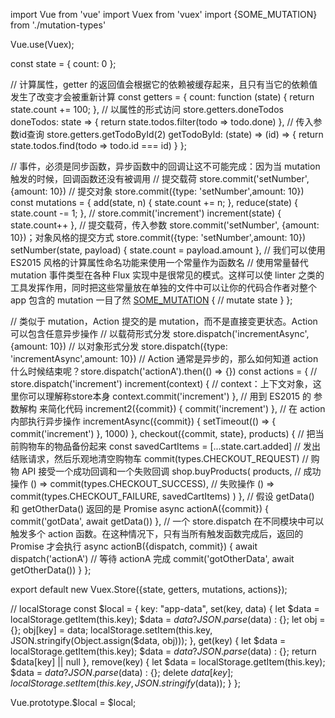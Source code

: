 import Vue from 'vue'
import Vuex from 'vuex'
import {SOME_MUTATION} from './mutation-types'

Vue.use(Vuex);

const state = {
    count: 0
};

// 计算属性，getter 的返回值会根据它的依赖被缓存起来，且只有当它的依赖值发生了改变才会被重新计算
const getters = {
    count: function (state) {
        return state.count += 100;
    },
    // 以属性的形式访问 store.getters.doneTodos
    doneTodos: state => {
        return state.todos.filter(todo => todo.done)
    },
    // 传入参数id查询 store.getters.getTodoById(2)
    getTodoById: (state) => (id) => {
        return state.todos.find(todo => todo.id === id)
    }
};

// 事件，必须是同步函数，异步函数中的回调让这不可能完成：因为当 mutation 触发的时候，回调函数还没有被调用
// 提交载荷 store.commit('setNumber', {amount: 10})
// 提交对象 store.commit({type: 'setNumber',amount: 10})
const mutations = {
    add(state, n) {
        state.count += n;
    },
    reduce(state) {
        state.count -= 1;
    },
    // store.commit('increment')
    increment(state) {
        state.count++
    },
    // 提交载荷，传入参数 store.commit('setNumber', {amount: 10})；对象风格的提交方式 store.commit({type: 'setNumber',amount: 10})
    setNumber(state, payload) {
        state.count = payload.amount
    },
    // 我们可以使用 ES2015 风格的计算属性命名功能来使用一个常量作为函数名
    // 使用常量替代 mutation 事件类型在各种 Flux 实现中是很常见的模式。这样可以使 linter 之类的工具发挥作用，同时把这些常量放在单独的文件中可以让你的代码合作者对整个 app 包含的 mutation 一目了然
    [SOME_MUTATION](state) {
        // mutate state
    }
};

// 类似于 mutation，Action 提交的是 mutation，而不是直接变更状态。Action 可以包含任意异步操作
// 以载荷形式分发 store.dispatch('incrementAsync', {amount: 10})
// 以对象形式分发 store.dispatch({type: 'incrementAsync',amount: 10})
// Action 通常是异步的，那么如何知道 action 什么时候结束呢？store.dispatch('actionA').then(() => {})
const actions = {
    // store.dispatch('increment')
    increment(context) {
        // context：上下文对象，这里你可以理解称store本身
        context.commit('increment')
    },
    // 用到 ES2015 的 参数解构 来简化代码
    increment2({commit}) {
        commit('increment')
    },
    // 在 action 内部执行异步操作
    incrementAsync({commit}) {
        setTimeout(() => {
            commit('increment')
        }, 1000)
    },
    checkout({commit, state}, products) {
        // 把当前购物车的物品备份起来
        const savedCartItems = [...state.cart.added]
        // 发出结账请求，然后乐观地清空购物车
        commit(types.CHECKOUT_REQUEST)
        // 购物 API 接受一个成功回调和一个失败回调
        shop.buyProducts(
            products,
            // 成功操作
            () => commit(types.CHECKOUT_SUCCESS),
            // 失败操作
            () => commit(types.CHECKOUT_FAILURE, savedCartItems)
        )
    },
    // 假设 getData() 和 getOtherData() 返回的是 Promise
    async actionA({commit}) {
        commit('gotData', await getData())
    },
    // 一个 store.dispatch 在不同模块中可以触发多个 action 函数。在这种情况下，只有当所有触发函数完成后，返回的 Promise 才会执行
    async actionB({dispatch, commit}) {
        await dispatch('actionA') // 等待 actionA 完成
        commit('gotOtherData', await getOtherData())
    }
};

export default new Vuex.Store({state, getters, mutations, actions});

// localStorage
const $local = {
    key: "app-data",
    set(key, data) {
        let $data = localStorage.getItem(this.key);
        $data = $data ? JSON.parse($data) : {};
        let obj = {};
        obj[key] = data;
        localStorage.setItem(this.key, JSON.stringify(Object.assign($data, obj)));
    },
    get(key) {
        let $data = localStorage.getItem(this.key);
        $data = $data ? JSON.parse($data) : {};
        return $data[key] || null
    },
    remove(key) {
        let $data = localStorage.getItem(this.key);
        $data = $data ? JSON.parse($data) : {};
        delete $data[key];
        localStorage.setItem(this.key, JSON.stringify($data));
    }
};

Vue.prototype.$local = $local;
